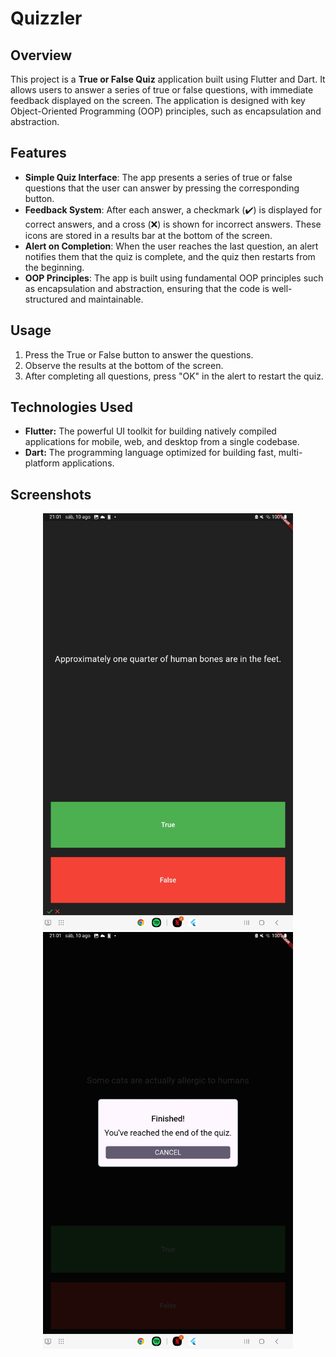 # Quizzler

## Overview

This project is a **True or False Quiz** application built using Flutter and Dart. It allows users to answer a series of true or false questions, with immediate feedback displayed on the screen. The application is designed with key Object-Oriented Programming (OOP) principles, such as encapsulation and abstraction.

## Features

- **Simple Quiz Interface**: The app presents a series of true or false questions that the user can answer by pressing the corresponding button.
- **Feedback System**: After each answer, a checkmark (✔️) is displayed for correct answers, and a cross (❌) is shown for incorrect answers. These icons are stored in a results bar at the bottom of the screen.
- **Alert on Completion**: When the user reaches the last question, an alert notifies them that the quiz is complete, and the quiz then restarts from the beginning.
- **OOP Principles**: The app is built using fundamental OOP principles such as encapsulation and abstraction, ensuring that the code is well-structured and maintainable.

## Usage

1. Press the True or False button to answer the questions.
2. Observe the results at the bottom of the screen.
3. After completing all questions, press "OK" in the alert to restart the quiz.

## Technologies Used

- **Flutter:** The powerful UI toolkit for building natively compiled applications for mobile, web, and desktop from a single codebase.
- **Dart:** The programming language optimized for building fast, multi-platform applications.

## Screenshots

<p align="center">
  <img src="lib/image1.jpg" alt="Screenshot of the application" width="400" />
  <img src="lib/image2.jpg" alt="Screenshot of the application" width="400" />
</p>
